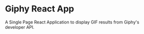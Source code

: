 # Giphy React App
A Single Page React Application to display GIF results from Giphy's developer API.